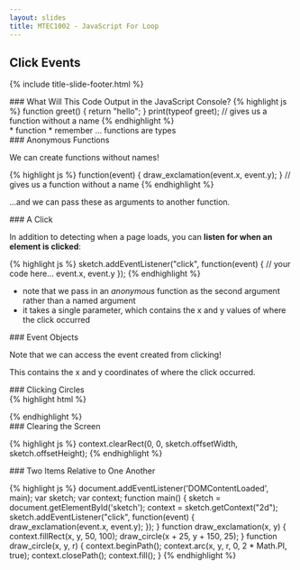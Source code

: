 ```yaml
---
layout: slides
title: MTEC1002 - JavaScript For Loop
---
```


<section markdown="block" class="title-slide">

# Click Events

{% include title-slide-footer.html %}
</section>

<section markdown="block">
### What Will This Code Output in the JavaScript Console?
{% highlight js %}
function greet() {
	return "hello";
}
print(typeof greet);
// gives us a function without a name
{% endhighlight %}

<div class="incremental" markdown="block">
* function
* remember ... functions are types
</div>
</section>


<section markdown="block">
### Anonymous Functions

We can create functions without names!

{% highlight js %}
function(event) {
		draw_exclamation(event.x, event.y);
}
// gives us a function without a name
{% endhighlight %}

...and we can pass these as arguments to another function.

</section>

<section markdown="block">
### A Click

In addition to detecting when a page loads, you can __listen for when an element is clicked__:

{% highlight js %}
sketch.addEventListener("click", function(event) {
	// your code here... event.x, event.y
});
{% endhighlight %}

* note that we pass in an _anonymous_ function as the second argument rather than a named argument
* it takes a single parameter, which contains the x and y values of where the click occurred
</section>

<section markdown="block">
### Event Objects

Note that we can access the event created from clicking!

This contains the x and y coordinates of where the click occurred.
</section>

<section markdown="block">
### Clicking Circles

<div class="incremental" markdown="block">
{% highlight html %}
<html>
<head>
    <title></title>
</head>
<body>
<canvas id="sketch" width="800" height="600">
</canvas>
<script>
document.addEventListener('DOMContentLoaded', main);

var sketch;
var context;

function main() {
	sketch = document.getElementById('sketch');
	context = sketch.getContext("2d");
	context.fillStyle = "#992255";
	sketch.addEventListener("click", function(event) {
		draw_circle(event.x, event.y, 75);
	});
}

function draw_circle(x, y, r) {
	context.beginPath();
	context.arc(x, y, r, 0, 2 * Math.PI, true);
	context.closePath();
	context.fill();
}
</script>
</body>
</html>
{% endhighlight %}
</div>
</section>

<section markdown="block">
### Clearing the Screen

{% highlight js %}
context.clearRect(0, 0, sketch.offsetWidth, sketch.offsetHeight);
{% endhighlight %}
</section>

<section markdown="block">
### Two Items Relative to One Another

{% highlight js %}
document.addEventListener('DOMContentLoaded', main);
var sketch;
var context;
function main() {
	sketch = document.getElementById('sketch');
	context = sketch.getContext("2d");
	sketch.addEventListener("click", function(event) {
		draw_exclamation(event.x, event.y);
	});
}
function draw_exclamation(x, y) {
	context.fillRect(x, y, 50, 100);
	draw_circle(x + 25, y + 150, 25);
}
function draw_circle(x, y, r) {
	context.beginPath();
	context.arc(x, y, r, 0, 2 * Math.PI, true);
	context.closePath();
	context.fill();
}
{% endhighlight %}
</section>

